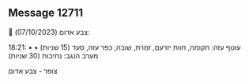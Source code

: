 ## Message 12711

🔴 צבע אדום (07/10/2023):

18:21:
• עוטף עזה: תקומה, חוות יזרעם, זמרת, שובה, כפר עזה, סעד (15 שניות)
• מערב הנגב: נתיבות (30 שניות)

צופר - צבע אדום

